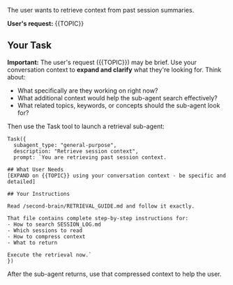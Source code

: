 The user wants to retrieve context from past session summaries.

**User's request:** {{TOPIC}}

## Your Task

**Important:** The user's request ({{TOPIC}}) may be brief. Use your conversation context to **expand and clarify** what they're looking for. Think about:
- What specifically are they working on right now?
- What additional context would help the sub-agent search effectively?
- What related topics, keywords, or concepts should the sub-agent look for?

Then use the Task tool to launch a retrieval sub-agent:

```
Task({
  subagent_type: "general-purpose",
  description: "Retrieve session context",
  prompt: `You are retrieving past session context.

## What User Needs
[EXPAND on {{TOPIC}} using your conversation context - be specific and detailed]

## Your Instructions

Read /second-brain/RETRIEVAL_GUIDE.md and follow it exactly.

That file contains complete step-by-step instructions for:
- How to search SESSION_LOG.md
- Which sessions to read
- How to compress context
- What to return

Execute the retrieval now.`
})
```

After the sub-agent returns, use that compressed context to help the user.
